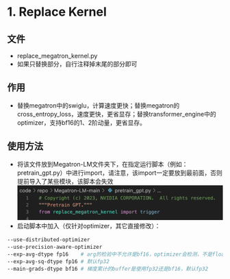 # 1. Replace Kernel 
## 文件
- replace_megatron_kernel.py
- 如果只替换部分，自行注释掉末尾的部分即可

## 作用
- 替换megatron中的swiglu，计算速度更快；替换megatron的cross_entropy_loss，速度更快，更省显存；替换transformer_engine中的optimizer，支持bf16的1、2阶动量，更省显存。

## 使用方法
- 将该文件放到Megatron-LM文件夹下，在指定运行脚本（例如：pretrain_gpt.py）中进行import，请注意，该import一定要放到最前面，否则提前导入了某些模块，该脚本会失效
![alt text](image.png)
- 启动脚本中加入（仅针对optimizer，其它直接修改）：
```bash
--use-distributed-optimizer
--use-precision-aware-optimizer
--exp-avg-dtype fp16    # arg的检验中不允许是bf16，optimizer会检测，不是float32就转为bfloat16
--exp-avg-sq-dtype fp16 # 默认fp32
--main-grads-dtype bf16 # 梯度累计的buffer是使用fp32还是bf16，默认fp32
```